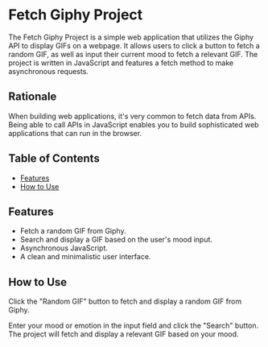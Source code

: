 # Fetch Giphy Project

The Fetch Giphy Project is a simple web application that utilizes the Giphy API to display GIFs on a webpage. It allows users to click a button to fetch a random GIF, as well as input their current mood to fetch a relevant GIF. The project is written in JavaScript and features a fetch method to make asynchronous requests.

## Rationale

When building web applications, it's very common to fetch data from APIs. Being able to call APIs in JavaScript enables you to build sophisticated web applications that can run in the browser.

## Table of Contents

- [Features](#features)
- [How to Use](#how-to-use)

## Features

- Fetch a random GIF from Giphy.
- Search and display a GIF based on the user's mood input.
- Asynchronous JavaScript.
- A clean and minimalistic user interface.

## How to Use

Click the "Random GIF" button to fetch and display a random GIF from Giphy.

Enter your mood or emotion in the input field and click the "Search" button. The project will fetch and display a relevant GIF based on your mood.
